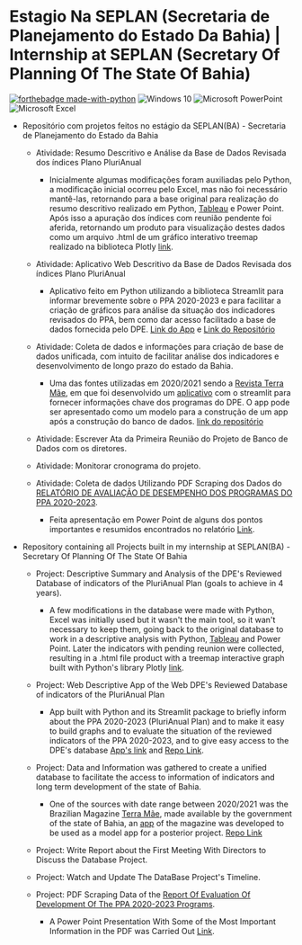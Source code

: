 # Estagio Na SEPLAN (Secretaria de Planejamento do Estado Da Bahia) | Internship at SEPLAN (Secretary Of Planning Of The State Of Bahia)

[![forthebadge made-with-python](http://ForTheBadge.com/images/badges/made-with-python.svg)](https://www.python.org/) 	![Windows 10](https://img.shields.io/badge/Windows-0078D6?style=for-the-badge&logo=windows&logoColor=white) ![Microsoft PowerPoint](https://img.shields.io/badge/Microsoft_PowerPoint-B7472A?style=for-the-badge&logo=microsoft-powerpoint&logoColor=white) ![Microsoft Excel](https://img.shields.io/badge/Microsoft_Excel-217346?style=for-the-badge&logo=microsoft-excel&logoColor=white)

 - Repositório com projetos feitos no estágio da SEPLAN(BA) - Secretaria de Planejamento do Estado da Bahia 
   - Atividade: Resumo Descritivo e Análise da Base de Dados Revisada dos índices Plano PluriAnual
      - Inicialmente algumas modificações foram auxiliadas pelo Python, a modificação inicial ocorreu pelo Excel, mas não foi necessário mantê-las, retornando para a base original para realização do resumo descritivo realizado em Python, [Tableau](https://public.tableau.com/app/profile/lucas.rabelo/viz/Situao_Reunio_Indicadores_Seplan/Planilha2) e Power Point. Após isso a apuração dos índices com reunião pendente foi aferida, retornando um produto para visualização destes dados como um arquivo .html de um gráfico interativo treemap realizado na biblioteca Plotly [link](https://github.com/marreapato/Estagio_Internship_SEPLAN/tree/main/Atividade_1). 
    
    - Atividade: Aplicativo Web Descritivo da Base de Dados Revisada dos índices Plano PluriAnual
      - Aplicativo feito em Python utilizando a biblioteca Streamlit para informar brevemente sobre o PPA 2020-2023 e para facilitar a criação de gráficos para análise da situação dos indicadores revisados do PPA, bem como dar acesso facilitado a base de dados fornecida pelo DPE. [Link do App](https://seplanba-informini.herokuapp.com/) e [Link do Repositório](https://github.com/marreapato/SeplanBA-Informini)
   
    - Atividade: Coleta de dados e informações para criação de base de dados unificada, com intuito de facilitar análise dos indicadores e desenvolvimento de longo prazo do estado da Bahia.
      - Uma das fontes utilizadas em 2020/2021 sendo a [Revista Terra Mãe](https://issuu.com/abahiamudoupramim/docs/revsta_terra_mae_2020_web), em que foi desenvolvido um [aplicativo](https://revista-terra-mae.herokuapp.com/) com o streamlit para fornecer informações chave dos programas do DPE. O app pode ser apresentado como um modelo para a construção de um app após a construção do banco de dados. [link do repositório](https://github.com/marreapato/App_Revista_Terra_Mae_Modelo)
   
    - Atividade: Escrever Ata da Primeira Reunião do Projeto de Banco de Dados com os diretores.
     
    - Atividade: Monitorar cronograma do projeto.
  
    - Atividade: Coleta de dados Utilizando PDF Scraping dos Dados do [RELATÓRIO DE AVALIAÇÃO DE DESEMPENHO DOS PROGRAMAS DO PPA 2020-2023](http://www.seplan.ba.gov.br/arquivos/File/avaliacao_do_PPA/2020/relatorio_adp_v_final_ano_1_30042021_1042.pdf). 
      - Feita apresentação em Power Point de alguns dos pontos importantes e resumidos encontrados no relatório [Link](https://github.com/marreapato/Estagio_Internship_SEPLAN/tree/main/Webscrapping_pdf_desempenhoppa_2020-2023).
   
 - Repository containing all Projects built in my internship at SEPLAN(BA) - Secretary Of Planning Of The State Of Bahia
      - Project: Descriptive Summary and Analysis of the DPE's Reviewed Database of indicators of the PluriAnual Plan (goals to achieve in 4 years).
        - A few modifications in the database were made with Python, Excel was initially used but it wasn't the main tool, so it wan't necessary to keep them, going back to the original database to work in a descriptive analysis with Python, [Tableau](https://public.tableau.com/app/profile/lucas.rabelo/viz/Situao_Reunio_Indicadores_Seplan/Planilha2) and Power Point. Later the indicators with pending reunion were collected, resulting in a .html file product with a treemap interactive graph built with Python's library Plotly [link](https://github.com/marreapato/Estagio_Internship_SEPLAN/tree/main/Atividade_1).
    
    - Project: Web Descriptive App of the Web DPE's Reviewed Database of indicators of the PluriAnual Plan
      - App built with Python and its Streamlit package to briefly inform about the PPA 2020-2023 (PluriAnual Plan) and to make it easy to build graphs and to evaluate the situation of the reviewed indicators of the PPA 2020-2023, and to give easy access to the DPE's database [App's link](https://seplanba-informini.herokuapp.com/) and [Repo Link](https://github.com/marreapato/SeplanBA-Informini).
   
    - Project: Data and Information was gathered to create a unified database to facilitate the access to information of indicators and long term development of the state of Bahia.
      - One of the sources with date range between 2020/2021 was the Brazilian Magazine [Terra Mãe](https://issuu.com/abahiamudoupramim/docs/revsta_terra_mae_2020_web), made available by the government of the state of Bahia, an [app](https://revista-terra-mae.herokuapp.com/) of the magazine was developed to be used as a model app for a posterior project. [Repo Link](https://github.com/marreapato/App_Revista_Terra_Mae_Modelo)
   
    - Project: Write Report about the First Meeting With Directors to Discuss the Database Project.
  
    - Project: Watch and Update The DataBase Project's Timeline.
  
    - Project: PDF Scraping Data of the [Report Of Evaluation Of Development Of The PPA 2020-2023 Programs](http://www.seplan.ba.gov.br/arquivos/File/avaliacao_do_PPA/2020/relatorio_adp_v_final_ano_1_30042021_1042.pdf). 
      - A Power Point Presentation With Some of the Most Important Information in the PDF was Carried Out [Link](https://github.com/marreapato/Estagio_Internship_SEPLAN/tree/main/Webscrapping_pdf_desempenhoppa_2020-2023).
